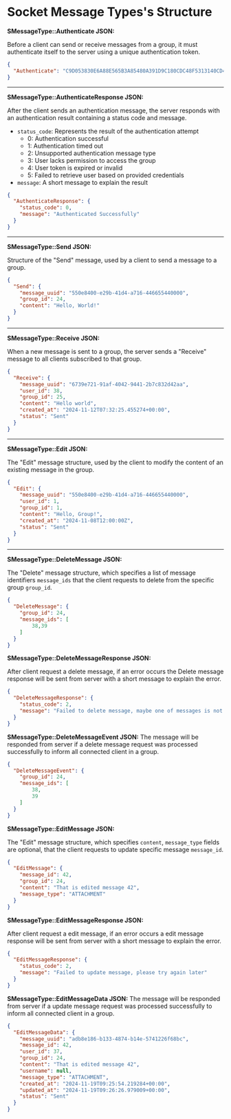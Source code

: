 # Socket Message Types's Structure


**SMessageType::Authenticate JSON:**

Before a client can send or receive messages from a group, it must authenticate itself to the server using a unique authentication token.

```json
{
  "Authenticate": "C9D053830E6A88E565B3A85480A391D9C180CDC48F5313140CD4A1C73223B640"
}
```

---

**SMessageType::AuthenticateResponse JSON:**

After the client sends an authentication message, the server responds with an authentication result containing a status code and message.

- `status_code`: Represents the result of the authentication attempt
  - 0: Authentication successful
  - 1: Authentication timed out
  - 2: Unsupported authentication message type
  - 3: User lacks permission to access the group
  - 4: User token is expired or invalid
  - 5: Failed to retrieve user based on provided credentials
- `message`: A short message to explain the result

```json
{
  "AuthenticateResponse": {
    "status_code": 0,
    "message": "Authenticated Successfully"
  }
}
```

---

**SMessageType::Send JSON:**

Structure of the "Send" message, used by a client to send a message to a group.

```json
{
  "Send": {
    "message_uuid": "550e8400-e29b-41d4-a716-446655440000",
    "group_id": 24,
    "content": "Hello, World!"
  }
}
```

---

**SMessageType::Receive JSON:**

When a new message is sent to a group, the server sends a "Receive" message to all clients subscribed to that group.

```json
{
  "Receive": {
    "message_uuid": "6739e721-91af-4042-9441-2b7c832d42aa",
    "user_id": 38,
    "group_id": 25,
    "content": "Hello world",
    "created_at": "2024-11-12T07:32:25.455274+00:00",
    "status": "Sent"
  }
}
```

---

**SMessageType::Edit JSON:**

The "Edit" message structure, used by the client to modify the content of an existing message in the group.

```json
{
  "Edit": {
    "message_uuid": "550e8400-e29b-41d4-a716-446655440000",
    "user_id": 1,
    "group_id": 1,
    "content": "Hello, Group!",
    "created_at": "2024-11-08T12:00:00Z",
    "status": "Sent"
  }
}
```

---

**SMessageType::DeleteMessage JSON:**

The "Delete" message structure, which specifies a list of message identifiers `message_ids` that the client requests to delete from the specific group `group_id`.

```json
{
  "DeleteMessage": {
    "group_id": 24,
    "message_ids": [
        38,39
    ]
  }
}
```
**SMessageType::DeleteMessageResponse JSON:**

After client request a delete message, if an error occurs the Delete message response will be sent from server with a short message to explain the error.
```json
{
  "DeleteMessageResponse": {
    "status_code": 2,
    "message": "Failed to delete message, maybe one of messages is not found"
  }
}
```

**SMessageType::DeleteMessageEvent JSON:**
The message will be responded from server if a delete message request was processed successfully to inform all connected client in a group.

```json
{
  "DeleteMessageEvent": {
    "group_id": 24,
    "message_ids": [
        38,
        39
    ]
  }
}
```



**SMessageType::EditMessage JSON:**

The "Edit" message structure, which specifies `content`, `message_type` fields are optional, that the client requests to update specific message `message_id`.

```json
{
  "EditMessage": {
    "message_id": 42,
    "group_id": 24,
    "content": "That is edited message 42",
    "message_type": "ATTACHMENT"
  }
}
```
**SMessageType::EditMessageResponse JSON:**

After client request a edit message, if an error occurs a edit message response will be sent from server with a short message to explain the error.
```json
{
  "EditMessageResponse": {
    "status_code": 2,
    "message": "Failed to update message, please try again later"
  }
}
```

**SMessageType::EditMessageData JSON:**
The message will be responded from server if a update message request was processed successfully to inform all connected client in a group.

```json
{
  "EditMessageData": {
    "message_uuid": "adb8e186-b133-4874-b14e-5741226f68bc",
    "message_id": 42,
    "user_id": 37,
    "group_id": 24,
    "content": "That is edited message 42",
    "username": null,
    "message_type": "ATTACHMENT",
    "created_at": "2024-11-19T09:25:54.219284+00:00",
    "updated_at": "2024-11-19T09:26:26.979009+00:00",
    "status": "Sent"
  }
}
```